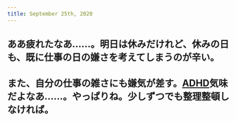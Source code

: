 ```yaml
---
title: September 25th, 2020
---
```


## ああ疲れたなあ……。明日は休みだけれど、休みの日も、既に仕事の日の嫌さを考えてしまうのが辛い。

## また、自分の仕事の雑さにも嫌気が差す。[ADHD](app://obsidian.md/ADHD)気味だよなあ……。やっぱりね。少しずつでも整理整頓しなければ。
